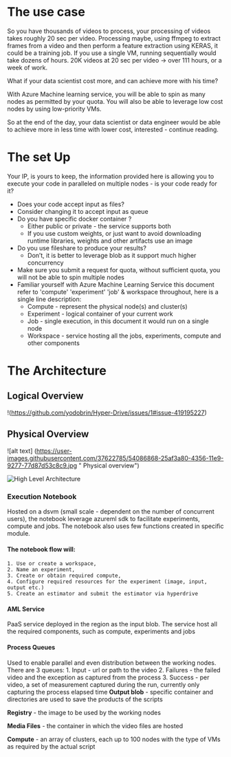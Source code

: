 # The use case
So you have thousands of videos to process, your processing of videos takes roughly 20 sec per video. Processing maybe, using ffmpeg to extract frames from a video and then perform a feature extraction using KERAS, it could be a training job. If you use a single VM, running sequentially would take dozens of hours.
20K videos at 20 sec per video -> over 111 hours, or a week of work.

What if your data scientist cost more, and can achieve more with his time?

With Azure Machine learning service, you will be able to spin as many nodes as permitted by your quota. You will also be able to leverage low cost nodes by using low-priority VMs. 

So at the end of the day, your data scientist or data engineer would be able to achieve more in less time with lower cost, interested - continue reading. 

# The set Up
Your IP, is yours to keep, the information provided here is allowing you to execute your code in paralleled on multiple nodes - is your code ready for it?
* Does your code accept input as files?
* Consider changing it to accept input as queue
* Do you have specific docker container ?
  * Either public or private - the service supports both
  * If you use custom weights, or just want to avoid downloading runtime libraries, weights and other artifacts use an image
* Do you use fileshare to produce your results?
  * Don’t, it is better to leverage blob as it support much higher concurrency 
* Make sure you submit a request for quota, without sufficient quota, you will not be able to spin multiple nodes
* Familiar yourself with Azure Machine Learning Service this document refer to 'compute' 'experiment' 'job' & workspace throughout, here is a single line description:
  * Compute - represent the physical node(s) and cluster(s)
  * Experiment - logical container of your current work
  * Job - single execution, in this document it would run on a single node
  * Workspace - service hosting all the jobs, experiments, compute and other components

# The Architecture

## Logical Overview
!(https://github.com/yodobrin/Hyper-Drive/issues/1#issue-419195227)

## Physical Overview
![alt text] (https://user-images.githubusercontent.com/37622785/54086868-25af3a80-4356-11e9-9277-77d87d53c8c9.jpg " Physical overview")

![High Level Architecture](https://user-images.githubusercontent.com/37622785/54086868-25af3a80-4356-11e9-9277-77d87d53c8c9.jpg)

### Execution Notebook
Hosted on a dsvm (small scale - dependent on the number of concurrent users), the notebook leverage azureml sdk to facilitate experiments, compute and jobs. The notebook also uses few functions created in specific module.
#### The notebook flow will: 
	1. Use or create a workspace, 
	2. Name an experiment, 
	3. Create or obtain required compute,
	4. Configure required resources for the experiment (image, input, output etc.)
	5. Create an estimator and submit the estimator via hyperdrive 
#### AML Service
PaaS service deployed in the region as the input blob. The service host all the required components, such as compute, experiments and jobs

#### Process Queues
Used to enable parallel and even distribution between the working nodes.
There are 3 queues: 
	1. Input - url or path to the video
	2. Failures - the failed video and the exception as captured from the process
	3. Success - per video, a set of measurement captured during the run, currently only capturing the process elapsed time
**Output blob** - specific container and directories are used to save the products of the scripts

**Registry** - the image to be used by the working nodes

**Media Files** - the container in which the video files are hosted

**Compute** - an array of clusters, each up to 100 nodes with the type of VMs as required by the actual script

